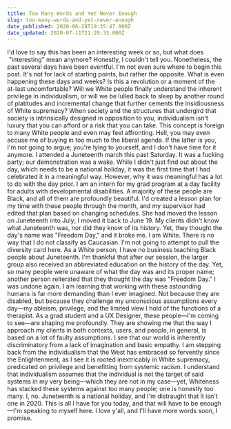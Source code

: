 ```yaml
---
title: Too Many Words and Yet Never Enough
slug: too-many-words-and-yet-never-enough
date_published: 2020-06-28T19:35:47.000Z
date_updated: 2020-07-11T21:29:33.000Z
---
```


I'd love to say this has been an interesting week or so, but what does  "interesting" mean anymore? Honestly, I couldn't tell you. Nonetheless, the past several days have been eventful.
I'm not even sure where to begin this post. It's not for lack of starting points, but rather the opposite. What is even happening these days and weeks? Is this a revolution or a moment of the at-last uncomfortable?
Will we White people finally understand the inherent privilege in individualism, or will we be lulled back to sleep by another round of platitudes and incremental change that further cements the insidiousness of White supremacy? When society and the structures that undergird that society is intrinsically designed in opposition to you, individualism isn't luxury that you can afford or a risk that you can take. This concept is foreign to many White people and even may feel affronting. Hell, you may even accuse me of buying in too much to the liberal agenda.
If the latter is you, I'm not going to argue; you're lying to yourself, and I don't have time for it anymore.
I attended a Juneteenth march this past Saturday. It was a fucking party; our demonstration was a wake. While I didn't just find out about the day, which needs to be a national holiday, it was the first time that I had celebrated it in a meaningful way. However, why it was meaningful has a lot to do with the day prior.
I am an intern for my grad program at a day facility for adults with developmental disabilities. A majority of these people are Black, and all of them are profoundly beautiful. I'd created a lesson plan for my time with these people through the month, and my supervisor had edited that plan based on changing schedules. She had moved the lesson on Juneteenth into July; I moved it back to June 19.
My clients didn't know what Juneteenth was, nor did they know of its history. Yet, they thought the day's name was "Freedom Day," and it broke me.
I am White. There is no way that I do not classify as Caucasian. I'm not going to attempt to pull the diversity card here.
As a White person, I have no business teaching Black people about Juneteenth. I'm thankful that after our session, the larger group also received an abbreviated education on the history of the day. Yet, so many people were unaware of what the day was and its proper name; another person reiterated that they thought the day was "Freedom Day." I was undone again.
I am learning that working with these astounding humans is far more demanding than I ever imagined. Not because they are disabled, but because they challenge my unconscious assumptions every day—my ableism, privilege, and the limited view I hold of the functions of a therapist.
As a grad student and a UX Designer, these people—I'm coming to see—are shaping me profoundly. They are showing me that the way I approach my clients in both contexts, users, and people, in general, is based on a lot of faulty assumptions. I see that our world is inherently discriminatory from a lack of imagination and basic empathy.
I am stepping back from the individualism that the West has embraced so fervently since the Enlightenment, as I see it is rooted inextricably in White supremacy, predicated on privilege and benefitting from systemic racism. I understand that individualism assumes that the individual is not the target of said systems in my very being—which they are not in my case—yet, Whiteness has stacked these systems against too many people; one is honestly too many.
I, no. Juneteenth is a national holiday, and I'm distraught that it isn't one in 2020. This is all I have for you today, and that will have to be enough—I'm speaking to myself here. I love y'all, and I'll have more words soon, I promise.
